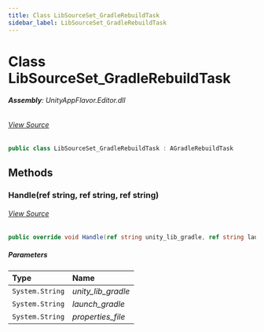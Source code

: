 ```yaml
---
title: Class LibSourceSet_GradleRebuildTask
sidebar_label: LibSourceSet_GradleRebuildTask
---
```

# Class LibSourceSet_GradleRebuildTask


###### **Assembly**: UnityAppFlavor.Editor.dll
###### [View Source](git@github.com:LiuOcean/UnityAppFlavor.git/blob/main/UnityAppFlavor/Assets/Editor/BuildPhase/Android/GenTask/LibSourceSet_GradleRebuildTask.cs#L3)
```csharp title="Declaration"
public class LibSourceSet_GradleRebuildTask : AGradleRebuildTask
```
## Methods
### Handle(ref string, ref string, ref string)

###### [View Source](git@github.com:LiuOcean/UnityAppFlavor.git/blob/main/UnityAppFlavor/Assets/Editor/BuildPhase/Android/GenTask/LibSourceSet_GradleRebuildTask.cs#L5)
```csharp title="Declaration"
public override void Handle(ref string unity_lib_gradle, ref string launch_gradle, ref string properties_file)
```

##### Parameters

| Type | Name |
|:--- |:--- |
| `System.String` | *unity_lib_gradle* |
| `System.String` | *launch_gradle* |
| `System.String` | *properties_file* |

